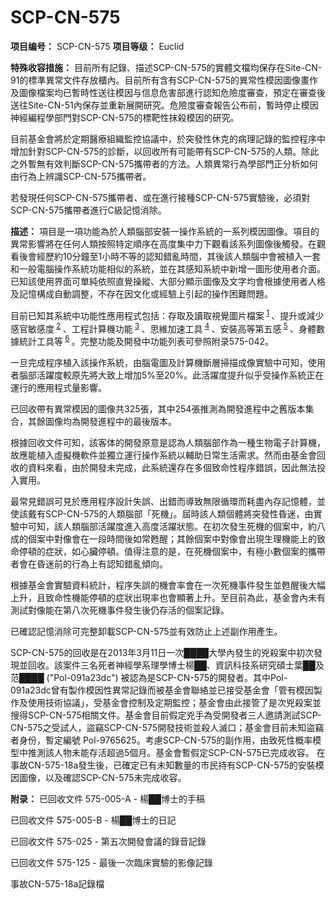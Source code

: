 # SCP-CN-575


**项目编号：**  SCP-CN-575
**项目等级：**  Euclid

**特殊收容措施：**  目前所有記錄、描述SCP-CN-575的實體文檔均保存在Site-CN-91的標準異常文件存放櫃內。目前所有含有SCP-CN-575的異常性模因圖像畫作及圖像檔案均已暫時性送往模因与信息危害部進行認知危險度審查，預定在審查後送往Site-CN-51內保存並重新展開研究。危險度審查報告公布前，暫時停止模因神經編程學部門對SCP-CN-575的標靶性抹殺模因的研究。

目前基金會將於定期醫療組織監控協議中，於突發性休克的病理記錄的監控程序中增加針對SCP-CN-575的診斷，以回收所有可能帶有SCP-CN-575的人類。除此之外暫無有效判斷SCP-CN-575攜帶者的方法。人類異常行為學部門正分析如何由行為上辨識SCP-CN-575攜帶者。

若發現任何SCP-CN-575攜帶者、或在進行接種SCP-CN-575實驗後，必須對SCP-CN-575攜帶者進行C級記憶消除。

**描述：**  項目是一項功能為於人類腦部安裝一操作系統的一系列模因圖像。項目的異常影響將在任何人類按照特定順序在高度集中力下觀看該系列圖像後觸發。在觀看後會經歷約10分鐘至1小時不等的認知錯亂時間，其後該人類腦中會被植入一套和一般電腦操作系統功能相似的系統，並在其感知系統中新增一圖形使用者介面。已知該使用界面可單純依照直覺操縱、大部分顯示圖像及文字均會根據使用者人格及記憶構成自動調整，不存在因文化或經驗上引起的操作困難問題。

目前已知其系統中功能性應用程式包括：存取及讀取視覺圖片檔案<sup class='footnoteref'>
 <a shape='rect' class='footnoteref' id='footnoteref-1' href='javascript:;' onclick='WIKIDOT.page.utils.scrollToReference(&apos;footnote-1&apos;)'>1</a>
</sup>、提升或減少感官敏感度<sup class='footnoteref'>
 <a shape='rect' class='footnoteref' id='footnoteref-2' href='javascript:;' onclick='WIKIDOT.page.utils.scrollToReference(&apos;footnote-2&apos;)'>2</a>
</sup>、工程計算機功能<sup class='footnoteref'>
 <a shape='rect' class='footnoteref' id='footnoteref-3' href='javascript:;' onclick='WIKIDOT.page.utils.scrollToReference(&apos;footnote-3&apos;)'>3</a>
</sup>、思維加速工具<sup class='footnoteref'>
 <a shape='rect' class='footnoteref' id='footnoteref-4' href='javascript:;' onclick='WIKIDOT.page.utils.scrollToReference(&apos;footnote-4&apos;)'>4</a>
</sup>、安裝高等第五感<sup class='footnoteref'>
 <a shape='rect' class='footnoteref' id='footnoteref-5' href='javascript:;' onclick='WIKIDOT.page.utils.scrollToReference(&apos;footnote-5&apos;)'>5</a>
</sup>、身體數據統計工具等<sup class='footnoteref'>
 <a shape='rect' class='footnoteref' id='footnoteref-6' href='javascript:;' onclick='WIKIDOT.page.utils.scrollToReference(&apos;footnote-6&apos;)'>6</a>
</sup>。完整功能及開發中功能列表可參照附录575-042。

一旦完成程序植入該操作系統，由腦電圖及計算機斷層掃描成像實驗中可知，使用者腦部活躍度較原先將大致上增加5%至20%。此活躍度提升似乎受操作系統正在運行的應用程式量影響。

已回收帶有異常模因的圖像共325張，其中254張推測為開發進程中之舊版本集合，其餘圖像均為開發進程中的最後版本。

根據回收文件可知，該客体的開發原意是認為人類腦部作為一種生物電子計算機，故應能植入虛擬機軟件並獨立運行操作系統以輔助日常生活需求。然而由基金會回收的資料來看，由於開發未完成，此系統還存在多個致命性程序錯誤，因此無法投入實用。

最常見錯誤可見於應用程序設計失誤、出錯而導致無限循環而耗盡內存記憶體，並使該戴有SCP-CN-575的人類腦部「死機」。屆時該人類個體將突發性昏迷，由實驗中可知，該人類腦部活躍度進入高度活躍狀態。在初次發生死機的個案中，約八成的個案中對像會在一段時間後如常甦醒；其餘個案中對像會出現生理機能上的致命停頓的症狀，如心臟停頓。值得注意的是，在死機個案中，有極小數個案的攜帶者會在昏迷前的行為上有認知錯亂傾向。

根據基金會實驗資料統計，程序失誤的機會率會在一次死機事件發生並甦醒後大幅上升，且致命性機能停頓的症狀出現率也會顯著上升。至目前為此，基金會內未有測試對像能在第八次死機事件發生後仍存活的個案記錄。

已確認記憶消除可完整卸載SCP-CN-575並有效防止上述副作用產生。

SCP-CN-575的回收是在2013年3月11日一次████大學內發生的兇殺案中初次發現並回收。該案件三名死者神經學系理學博士楊██、資訊科技系研究碩士葉██及范████ ("Pol-091a23dc") 被認為是SCP-CN-575的開發者。其中Pol-091a23dc曾有製作模因性異常記錄而被基金會聯絡並已接受基金會「管有模因製作及使用技術協議」，受基金會控制及定期監控；基金會由此接管了是次兇殺案並搜得SCP-CN-575相關文件。基金會目前假定兇手為受開發者三人邀請測試SCP-CN-575之受試人，盜竊SCP-CN-575開發技術並殺人滅口；基金會目前未知盜竊者身份，暫定編號 Pol-9765625。考慮SCP-CN-575的副作用，由致死性概率模型中推測該人物未能存活超過5個月。基金會暫假定SCP-CN-575已完成收容。 在事故CN-575-18a發生後，已確定已有未知數量的市民持有SCP-CN-575的安裝模因圖像，以及確認SCP-CN-575未完成收容。

**附录：** 
已回收文件 575-005-A - 楊██博士的手稿

已回收文件 575-005-B - 楊██博士的日記

已回收文件 575-025 - 第五次開發會議的錄音記錄

已回收文件 575-125 - 最後一次臨床實驗的影像記錄

事故CN-575-18a記錄檔



